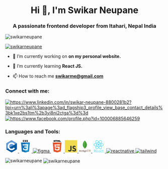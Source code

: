 <h1 align="center">Hi 👋, I'm Swikar Neupane</h1>
<h3 align="center">A passionate frontend developer from Itahari, Nepal India</h3>

<p align="left"> <img src="https://komarev.com/ghpvc/?username=swikarneupane&label=Profile%20views&color=0e75b6&style=flat" alt="swikarneupane" /> </p>

<p align="left"> <a href="https://github.com/ryo-ma/github-profile-trophy"><img src="https://github-profile-trophy.vercel.app/?username=swikarneupane" alt="swikarneupane" /></a> </p>

- 🔭 I’m currently working on **on my personal website.**

- 🌱 I’m currently learning **React JS.**

- 📫 How to reach me **swikarme@gmail.com**

<h3 align="left">Connect with me:</h3>
<p align="left">
<a href="https://linkedin.com/in/https://www.linkedin.com/in/swikar-neupane-8800281b2?lipi=urn%3ali%3apage%3ad_flagship3_profile_view_base_contact_details%3bk1xe2bs1tm%2b3yi8ni2ctga%3d%3d" target="blank"><img align="center" src="https://raw.githubusercontent.com/rahuldkjain/github-profile-readme-generator/master/src/images/icons/Social/linked-in-alt.svg" alt="https://www.linkedin.com/in/swikar-neupane-8800281b2?lipi=urn%3ali%3apage%3ad_flagship3_profile_view_base_contact_details%3bk1xe2bs1tm%2b3yi8ni2ctga%3d%3d" height="30" width="40" /></a>
<a href="https://fb.com/https://www.facebook.com/profile.php?id=100006885646259" target="blank"><img align="center" src="https://raw.githubusercontent.com/rahuldkjain/github-profile-readme-generator/master/src/images/icons/Social/facebook.svg" alt="https://www.facebook.com/profile.php?id=100006885646259" height="30" width="40" /></a>
</p>

<h3 align="left">Languages and Tools:</h3>
<p align="left"> <a href="https://www.cprogramming.com/" target="_blank" rel="noreferrer"> <img src="https://raw.githubusercontent.com/devicons/devicon/master/icons/c/c-original.svg" alt="c" width="40" height="40"/> </a> <a href="https://www.w3schools.com/css/" target="_blank" rel="noreferrer"> <img src="https://raw.githubusercontent.com/devicons/devicon/master/icons/css3/css3-original-wordmark.svg" alt="css3" width="40" height="40"/> </a> <a href="https://www.figma.com/" target="_blank" rel="noreferrer"> <img src="https://www.vectorlogo.zone/logos/figma/figma-icon.svg" alt="figma" width="40" height="40"/> </a> <a href="https://www.w3.org/html/" target="_blank" rel="noreferrer"> <img src="https://raw.githubusercontent.com/devicons/devicon/master/icons/html5/html5-original-wordmark.svg" alt="html5" width="40" height="40"/> </a> <a href="https://developer.mozilla.org/en-US/docs/Web/JavaScript" target="_blank" rel="noreferrer"> <img src="https://raw.githubusercontent.com/devicons/devicon/master/icons/javascript/javascript-original.svg" alt="javascript" width="40" height="40"/> </a> <a href="https://www.mongodb.com/" target="_blank" rel="noreferrer"> <img src="https://raw.githubusercontent.com/devicons/devicon/master/icons/mongodb/mongodb-original-wordmark.svg" alt="mongodb" width="40" height="40"/> </a> <a href="https://reactjs.org/" target="_blank" rel="noreferrer"> <img src="https://raw.githubusercontent.com/devicons/devicon/master/icons/react/react-original-wordmark.svg" alt="react" width="40" height="40"/> </a> <a href="https://reactnative.dev/" target="_blank" rel="noreferrer"> <img src="https://reactnative.dev/img/header_logo.svg" alt="reactnative" width="40" height="40"/> </a> <a href="https://tailwindcss.com/" target="_blank" rel="noreferrer"> <img src="https://www.vectorlogo.zone/logos/tailwindcss/tailwindcss-icon.svg" alt="tailwind" width="40" height="40"/> </a> </p>

<p><img align="left" src="https://github-readme-stats.vercel.app/api/top-langs?username=swikarneupane&show_icons=true&locale=en&layout=compact" alt="swikarneupane" /></p>

<p>&nbsp;<img align="center" src="https://github-readme-stats.vercel.app/api?username=swikarneupane&show_icons=true&locale=en" alt="swikarneupane" /></p>

